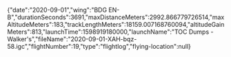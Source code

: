 {"date":"2020-09-01","wing":"BDG EN-B","durationSeconds":3691,"maxDistanceMeters":2992.866779726514,"maxAltitudeMeters":183,"trackLengthMeters":18159.007168760094,"altitudeGainMeters":813,"launchTime":1598919180000,"launchName":"TOC Dumps - Walker's","fileName":"2020-09-01-XAH-bqz-58.igc","flightNumber":19,"type":"flightlog","flying-location":null}
